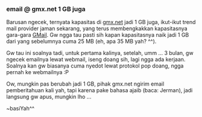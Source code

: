 ### email @ gmx.net 1 GB juga

Barusan ngecek, ternyata kapasitas di <a href="http://gmx.net">gmx.net</a> jadi 1 GB juga, ikut-ikut trend mail provider jaman sekarang, yang terus membengkakkan kapasitasnya gara-gara <a href="http://gmail.com">GMail</a>. Gw ngga tau pasti sih kapan kapasitasnya naik jadi 1 GB dari yang sebelumnya cuma 25 MB (eh, apa 35 MB yah? ^^).

Gw tau ini soalnya tadi, untuk pertama kalinya, setelah, umm ... 3 bulan, gw ngecek emailnya lewat webmail, iseng doang sih, lagi ngga ada kerjaan. Soalnya kan gw biasanya cuma nyedot lewat protokol pop doang, ngga pernah ke webmailnya :P

Ow, mungkin pas berubah jadi 1 GB, pihak gmx.net ngirim email pemberitahuan kali yah, tapi karena pake bahasa ajaib (baca: Jerman), jadi langsung gw apus, mungkin lho ...

~basiYah^^

<!-- {"time": "2005-02-24 14:32:06", "title": "email @ gmx.net 1 GB juga"} -->
